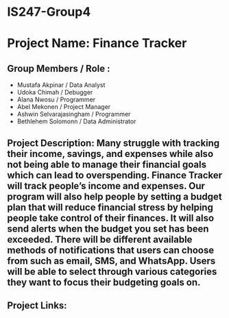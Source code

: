 # IS247-Group4 
# Project Name: Finance Tracker
## Group Members / Role : 
- Mustafa Akpinar / Data Analyst
- Udoka Chimah  / Debugger
- Alana Nwosu / Programmer
- Abel Mekonen / Project Manager
- Ashwin Selvarajasingham / Programmer
- Bethlehem Solomonn / Data Administrator
                
## Project Description: Many struggle with tracking their income, savings, and expenses while also not being able to manage their financial goals which can lead to overspending. Finance Tracker will track people’s income and expenses. Our program will also help people by setting a budget plan that will reduce financial stress by helping people take control of their finances. It will also send alerts when the budget you set has been exceeded. There will be different available methods of notifications that users can choose from such as email, SMS, and WhatsApp. Users will be able to select through various categories they want to focus their budgeting goals on.
## Project Links: 
